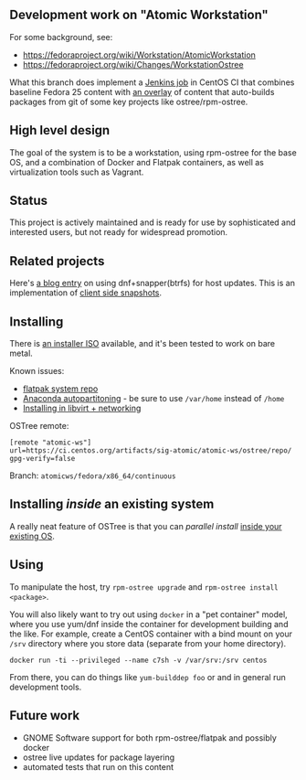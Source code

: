 Development work on "Atomic Workstation"
--------------------------------------

For some background, see:

 - https://fedoraproject.org/wiki/Workstation/AtomicWorkstation
 - https://fedoraproject.org/wiki/Changes/WorkstationOstree

What this branch does implement a [Jenkins job](https://ci.centos.org/job/atomic-ws/) in
CentOS CI that combines baseline Fedora 25 content with [an overlay](overlay.yml)
of content that auto-builds packages from git of some key projects
like ostree/rpm-ostree.

High level design
-----------------

The goal of the system is to be a workstation, using
rpm-ostree for the base OS, and a combination of
Docker and Flatpak containers, as well as virtualization
tools such as Vagrant.

Status
------

This project is actively maintained and is ready for use
by sophisticated and interested users, but not ready
for widespread promotion.

Related projects
-------------------

Here's [a blog entry](http://dustymabe.com/2017/02/12/fedora-btrfssnapper-the-fedora-25-edition/)
on using dnf+snapper(btrfs) for host updates.  This is an implementation of [client side snapshots](https://ostree.readthedocs.io/en/latest/manual/related-projects/).

Installing
----------

There is [an installer ISO](https://ci.centos.org/artifacts/sig-atomic/atomic-ws/images/installer/)
available, and it's been tested to work on bare metal.

Known issues:

 - [flatpak system repo](https://github.com/flatpak/flatpak/issues/113#issuecomment-247022006)
 - [Anaconda autopartitoning](https://github.com/rhinstaller/anaconda/issues/800) - be sure to use `/var/home` instead of `/home`
 - [Installing in libvirt + networking](https://bugzilla.redhat.com/show_bug.cgi?id=1146232)
 
OSTree remote:

```
[remote "atomic-ws"]
url=https://ci.centos.org/artifacts/sig-atomic/atomic-ws/ostree/repo/
gpg-verify=false
```

Branch: `atomicws/fedora/x86_64/continuous`

Installing *inside* an existing system
---------------------------------------

A really neat feature of OSTree is that you can
*parallel install* [inside your existing OS](docs/install-inside-existing.md).

Using
-----

To manipulate the host, try `rpm-ostree upgrade` and `rpm-ostree
install <package>`.

You will also likely want to try out using `docker` in a "pet
container" model, where you use yum/dnf inside the container for
development building and the like.  For example, create a CentOS
container with a bind mount on your `/srv` directory where you
store data (separate from your home directory).

`docker run -ti --privileged --name c7sh -v /var/srv:/srv centos`

From there, you can do things like `yum-builddep foo` or
and in general run development tools.

Future work
-----------

 - GNOME Software support for both rpm-ostree/flatpak and possibly docker
 - ostree live updates for package layering
 - automated tests that run on this content
